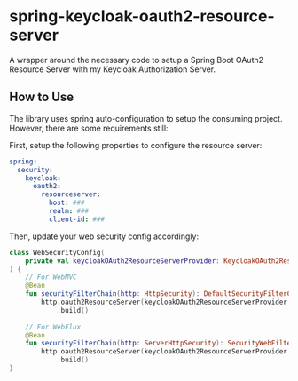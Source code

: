 # spring-keycloak-oauth2-resource-server

A wrapper around the necessary code to setup a Spring Boot OAuth2 Resource Server with my Keycloak Authorization Server.

## How to Use

The library uses spring auto-configuration to setup the consuming project. However, there are some requirements still:

First, setup the following properties to configure the resource server:

```yaml
spring:
  security:
    keycloak:
      oauth2:
        resourceserver:
          host: ###
          realm: ###
          client-id: ###
```

Then, update your web security config accordingly:

```kotlin
class WebSecurityConfig(
    private val keycloakOAuth2ResourceServerProvider: KeycloakOAuth2ResourceServerProvider
) {
    // For WebMVC
    @Bean
    fun securityFilterChain(http: HttpSecurity): DefaultSecurityFilterChain = 
        http.oauth2ResourceServer(keycloakOAuth2ResourceServerProvider.provideWebMvc())
            .build()
    
    // For WebFlux
    @Bean
    fun securityFilterChain(http: ServerHttpSecurity): SecurityWebFilterChain = 
        http.oauth2ResourceServer(keycloakOAuth2ResourceServerProvider.provideWebFlux())
            .build()
}
```